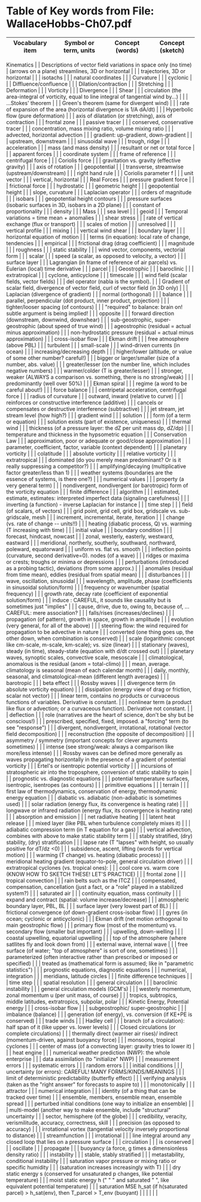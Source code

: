 # Table of Key words from File: WallaceHobbs-Ch07.pdf

Vocabulary item	| Symbol or term, units | Concept (words) | Concept (sketch) 
----------------|---------------------- | --------------- | ---------------- 

Kinematics | | Descriptions of vector field variations in space only (no time) | (arrows on a plane)
streamlines, 3D or horizontal | | | 
trajectories, 3D or horizontal  | | | 
isotachs | | | 
natural coordinates | | | 
Curvature | | | 
cyclonic | | | 
Diffluence/confluence | | | 
Dilation/contraction | | | 
Stretching | | | 
Deformation | | | 
Vorticity | | | 
Divergence | | | 
Shear | | | 
circulation (the area-integral of vorticity, equal to line integral of tangential wind by...) | | | 
...Stokes' theorem | | | 
Green's theorem (same for divergent wind)  | | | 
rate of expansion of the area (horizontal divergence is 1/A dA/dt)  | | | 
Hyperbolic flow (pure deformation) | | | 
axis of dilatation (or stretching), axis of contraction | | | 
frontal zone | | | 
passive tracer | | | 
conserved, conservative tracer | | | 
concentration, mass mixing ratio, volume mixing ratio | | | 
advected, horizontal advection | | | 
gradient: up-gradient, down-gradient | | | 
upstream, downstream | | | 
sinusoidal wave | | | 
trough, ridge | | | 
acceleration | | | 
mass (and mass density) | | | 
resultant or net or total force | | | 
apparent forces | | | 
coordinate system | | | 
frame of reference | | | 
centrifugal force | | | 
Coriolis force | | | 
gravitation vs. gravity (effective gravity) | | | 
axis of rotation | | | 
geopotential | | | 
transverse, streamwise (upstream/downstream) | | | 
right hand rule | | | 
Coriolis parameter f | | | 
unit vector | | | 
vertical, horizontal | | | 
Real Forces | | | 
pressure gradient force | | | 
frictional force | | | 
hydrostatic | | | 
geometric height | | | 
geopotential height | | | 
slope, curvature | | | 
Laplacian operator | | | 
orders of magnitude | | | 
isobars | | | 
geopotential height contours | | | 
pressure surfaces (isobaric surfaces in 3D, isobars in a 2D plane)  | | | 
constant of proportionality | | | 
density | | | 
Mass | | | 
sea level | | | 
geoid | | | 
Temporal variations = time mean + anomalies | | | 
shear stress | | | 
rate of vertical exchange (flux or transport) | | | 
scales of motion | | | 
unresolved | | | 
vertical profile | | | 
mixing | | | 
vertical wind shear | | | 
boundary layer | | | 
horizontal equation of motion | | | 
terms (in equation): local rate of change, tendencies | | | 
empirical | | | 
frictional drag (drag coefficient) | | | 
magnitude | | | 
roughness | | | 
static stability | | | 
wind vector, components, vectorial form | | | 
scalar | | | 
speed (a scalar, as opposed to velocity, a vector) | | | 
surface layer | | | 
Lagrangian (in frame of reference of air parcels) vs. Eulerian (local) time derivative | | | 
parcel | | | 
Geostrophic | | | 
baroclinic | | | 
extratropical | | | 
cyclone, anticyclone | | | 
timescale | | | 
wind field (scalar fields, vector fields) | | | 
del operator (nabla is the symbol). | | | 
Gradient of scalar field, divergence of vector field, curl of vector field (in 3D only) | | | 
Laplacian (divergence of gradient) | | | 
normal (orthogonal) | | | 
balance | | | 
parallel, perpendicular (dot product, inner product, projection) | | | 
tighter/looser spacing (of contours) | | | 
"required" to balance: brain on! subtle argument is being implied! | | | 
opposite | | | 
forward direction (downstream, downwind, downshear) | | | 
sub-geostrophic, super-geostrophic (about speed of true wind) | | | 
ageostrophic (residual = actual minus approximation) | | | 
non-hydrostatic pressure (residual = actual minus approximation) | | | 
cross-isobar flow | | | 
Ekman drift | | | 
free atmosphere (above PBL) | | | 
turbulent | | | 
small-scale | | | 
wind-driven currents (in ocean) | | | 
increasing/decreasing depth | | | 
higher/lower (altitude, or value of some other number? careful!) | | | 
bigger or larger/smaller (size of a number, abs. value) | | | 
greater/lesser (on the number line, which includes negative numbers) | | | 
warmer/colder (T is greater/lesser) | | | 
stronger, weaker (ALWAYS a comparison vs. something, there is no strong/weak) | | | 
predominantly (well over 50%)  | | | 
Ekman spiral | | | 
regime (a word to be careful about!) | | | 
force balance | | | 
centripetal acceleration, centrifugal force | | | 
radius of curvature | | | 
outward, inward (relative to curve) | | | 
reinforces or constructive interference (additive)  | | | 
cancels or compensates or destructive interference (subtractive) | | | 
jet stream, jet stream level (how high?)  | | | 
gradient wind | | | 
solution | | | 
form (of a term or equation) | | | 
solution exists (part of existence, uniqueness) | | | 
thermal wind | | | 
thickness (of a pressure layer: the dZ per unit mass dp, dZ/dp) | | | 
temperature and thickness in the hypsometric equation | | | 
Conservation Law | | | 
approximation, poor or adequate or good/close approximation | | | 
parameter, coefficient, factor, variable (context dependent) | | | 
planetary vorticity | | | 
colatitude | | | 
absolute vorticity | | | 
relative vorticity | | | 
extratropical | | | 
dominated (do you merely mean predominant? Or is it really suppressing a competitor?) | | | 
amplifying/decaying (multiplicative factor greater/less than 1) | | | 
weather systems (boundaries are the essence of systems, is there one?) | | | 
numerical values | | | 
property (a very general term) | | | 
nondivergent, nondivergent (or barotropic) form of the vorticity equation | | | 
finite difference | | | 
algorithm | | | 
estimated, estimate, estimates: interpreted imperfect data (signaling carefulness) | | | 
inverting (a function) - inverse Laplacian for instance | | | 
time step | | | 
field (of scalars, of vectors) | | | 
grid point, grid cell, grid box, gridscale vs. sub-gridscale, mesh | | | 
increment, incremental, iterate, iteration | | | 
change (vs. rate of change -- units!!) | | | 
heating (diabatic process, Q) vs. warming (T increasing with time) | | | 
initial value | | | 
boundary condition  | | | 
forecast, hindcast, nowcast  | | | 
zonal, westerly, easterly, westward, eastward | | | 
meridional, northerly, southerly, southward, northward, poleward, equatorward | | | 
uniform vs. flat vs. smooth  | | | 
inflection points (curvature, second derivative=0). nodes (of a wave) | | | 
ridges or maxima or crests; troughs or minima or depressions | | | 
perturbations (introduced as a probing tactic), deviations (from some approx.) | | | 
anomalies (residual from time mean), eddies (residual from spatial mean) | | | 
disturbances | | | 
wave, oscillation, sinusoidal | | | 
wavelength, amplitude, phase (coefficients in sinusoidal solution/form) | | | 
frequency or wavenumber (spatial frequency) | | | 
growth rate, decay rate (coefficient of exponential solution/form) | | | 
induce : CAREFUL, it sounds like causality but is sometimes just "implies" | | | 
cause, drive, due to, owing to, because of, ... CAREFUL: mere association? | | | 
falls/rises (increases/declines) | | | 
propagation (of pattern), growth in space, growth in amplitude | | | 
evolution (very general, for all of the above) | | | 
steering flow: the wind required for propagation to be advective in nature | | | 
converted (one thing goes up, the other down, when combination is conserved) | | | 
scale (logarithmic concept like cm-scale, m-scale, km-scale); vs. size (linear)  | | | 
stationary (waves), steady (in time), steady-state (equation with d/dt crossed out) | | | 
planetary waves, synoptic scales, convective scale, mesoscale | | | 
climatological, anomalous is the residual (anom = total-climo) | | | 
mean, average. climatology is seasonal (mean of each calendar month) | | | 
daily, monthly, seasonal, and climatological-mean (different length averages) | | | 
barotropic | | | 
beta effect | | | 
Rossby waves | | | 
divergence term (in absolute vorticity equation) | | | 
dissipation (energy view of drag or friction, scalar not vector) | | | 
linear term, contains no products or curvaceous functions of variables. Derivative is constant. | | | 
nonlinear term (a product like flux or advection; or a curvaceous function). Derivative not constant. | | | 
deflection | | | 
role (narratives are the heart of science, don't be shy but be conscious!) | | | 
prescribed, specified, fixed, imposed. a "forcing" term (to see "response")  | | | 
divergent, nondivergent, irrotational, rotational (vector field decomposition) | | | 
reconstruction (the opposite of decomposition) | | | 
asymmetry / symmetry (important concepts for clever arguments sometimes) | | | 
intense (see strong/weak: always a comparison like more/less intense) | | | 
Rossby waves can be defined more generally as waves propagating horizontally in the presence of a gradient of potential vorticity | | | 
Ertel's or isentropic potential vorticity | | | 
incursions of stratospheric air into the troposphere, conversion of static stability to spin | | | 
prognostic vs. diagnostic equations  | | | 
potential temperature surfaces, isentropic, isentropes (as contours) | | | 
primitive equations | | | 
terrain | | | 
first law of thermodynamics, conservation of energy, thermodynamic energy equation | | | 
diabatic vs. adiabatic (non-adiabatic is sometimes used) | | | 
solar radiation (energy flux, its convergence is heating rate) | | | 
longwave or infrared radiation (energy flux, its convergence is heating rate) | | | 
absorption and emission | | | 
net radiative heating | | | 
latent heat release | | | 
mixed layer (like PBL when turbulence completely mixes it) | | | 
adiabatic compression term (in T equation for a gas) | | | 
vertical advection, combines with above to make static stability term | | | 
stably stratified, (dry) stability, (dry) stratification | | | 
lapse rate (T "lapses" with height, so usually positive for dT/dz <0)  | | | 
subsidence, ascent, lifting (words for vertical motion) | | | 
warming (T change) vs. heating (diabatic process) | | | 
meridional heating gradient (equator-to-pole, general circulation driver) | | | 
extratropical cyclones (vs. tropical ones): | | | 
cool core vs. warm core (KNOW HOW TO SKETCH THESE! LET'S PRACTICE)  | | | 
frontal zone  | | | 
tropical convection | | | 
rain belts such as the ITCZ | | | 
compensated, compensation, cancellation (just a fact, or a "role" played in a stabilized system?)  | | | 
saturated air | | | 
continuity equation, mass continuity | | | 
expand and contract (spatial: volume increase/decrease) | | | 
atmospheric boundary layer, PBL, BL | | | 
surface layer (very lowest part of BL) | | | 
frictional convergence (of down-gradient cross-isobar flow) | | | 
gyres (in ocean; cyclonic or anticyclonic) | | | 
Ekman drift (net motion orthogonal to main geostrophic flow) | | | 
primary flow (most of the momentum) vs. secondary flow (smaller but important) | | | 
upwelling, down-welling | | | 
coastal upwelling, equatorial upwelling | | | 
top of the atmosphere (where satllites fly and look down from) | | | 
external wave, internal wave | | | 
free surface (of water; "top of atmosphere" is sort of one, sometimes) | | | 
parameterized (often interactive rather than prescribed or imposed or specified) | | | 
treated as (mathematical form is assumed; like in "parametric statistics")  | | | 
prognostic equations, diagnostic equations | | | 
numerical, integration | | | 
meridians, latitude circles | | | 
finite difference techniques | | | 
time step  | | | 
spatial resolution | | | 
general circulation | | | 
baroclinic instability | | | 
general circulation models (GCM's) | | | 
westerly momentum, zonal momentum u (per unit mass, of course) | | | 
tropics, subtropics, middle latitudes, extratropics, subpolar, polar | | | 
Kinetic Energy, Potential energy | | | 
cross-isobar flow | | | 
subgeostrophic/ super-geostrophic | | | 
imbalance (balance)  | | | 
generation (of energy), vs. conversion (if KE+PE is conserved) | | | 
trade winds | | | 
Hadley cell | | | 
branch (of a circulation): half span of it (like upper vs. lower levels) | | | 
Closed circulations (or complete circulations) | | | 
thermally direct (warmer air rises)/ indirect (momentum-driven, against buoyancy force) | | | 
monsoons, tropical cyclones | | | 
center of mass (of a convecting layer: gravity tries to lower it) | | | 
heat engine  | | | 
numerical weather prediction (NWP): the whole enterprise | | | 
data assimilation (to "initialize" NWP) | | | 
measurement errors  | | | 
systematic errors  | | | 
random errors | | | 
initial conditions | | | 
uncertainty (or errors): CAREFUL! MANY FORMS/KINDS/MEANINGS  | | | 
limit of deterministic predictability (butterfly effect)  | | | 
verifying analysis (taken as the "right answer" for forecasts to aspire to) | | | 
monotonically | | | 
attractor | | | 
numerical integration | | | 
identity (of a thing that can be tracked over time) | | | 
ensemble, members, ensemble mean, ensemble spread  | | | 
perturbed initial conditions (one way to initialize an ensemble) | | | 
multi-model (another way to make ensemble, include "structural" uncertainty | | | 
sector, hemisphere (of the globe)  | | | 
credibility, veracity, verismilitude, accuracy, correctness, skill | | | 
precision (as opposed to accuracy) | | | 
irrotational vortex (tangential velocity inversely proportional to distance) | | | 
streamfunction | | | 
irrotational | | | 
line integral around any closed loop that lies on a pressure surface | | | 
circulation | | | 
is conserved | | | 
oscillate | | | 
propagate | | | 
buoyancy (a force, g times a dimensionless density ratio) | | | 
instability | | | 
stable, stably stratified | | | 
metastability, conditional instability | | | 
saturation vapor pressure or mixing ratio or specific humidity | | | 
(saturation increases increasingly with T)  | | | 
dry static energy s (conserved for unsaturated p changes, like potential temperature)  | | | 
moist static energy h (" " " and saturated " ", like equivalent potential temperature) | | | 
saturation MSE h_sat (if h(saturated parcel) > h_sat(env), then T_parcel > T_env (buoyant) | | | 
 | | | 

